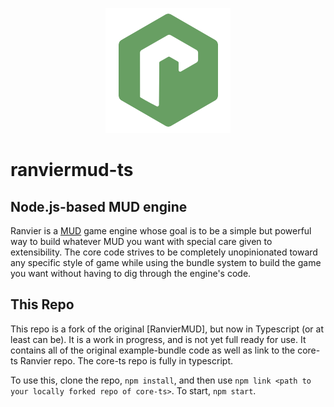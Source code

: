 <p align="center"><img class="readme-logo" src="https://raw.githubusercontent.com/RanvierMUD/docs/master/resources/logo.png"></p>

# ranviermud-ts

## Node.js-based MUD engine

Ranvier is a [MUD](https://en.wikipedia.org/wiki/MUD) game engine whose goal is to be a simple but powerful way to build whatever MUD you want with special care given to extensibility. The core code strives to be completely unopinionated toward any specific style of game while using the bundle system to build the game you want without having to dig through the engine's code.


## This Repo

This repo is a fork of the original [RanvierMUD], but now in Typescript (or at least can be). It is a work in progress, and is not yet full ready for use. It contains all of the original example-bundle code as well as link to the core-ts Ranvier repo. The core-ts repo is fully in typescript.

To use this, clone the repo, `npm install`, and then use `npm link <path to your locally forked repo of core-ts>`.
To start, `npm start`.
